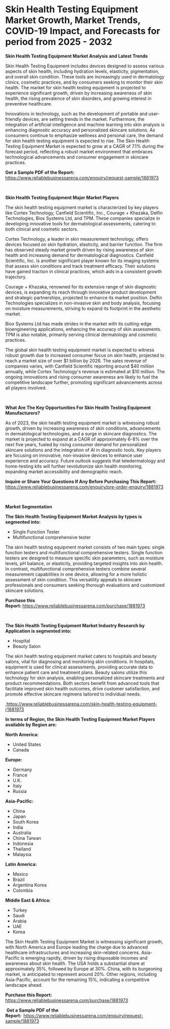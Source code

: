<p><h1>Skin Health Testing Equipment Market Growth, Market Trends, COVID-19 Impact, and Forecasts for period from 2025 - 2032</h1></p><p><strong>Skin Health Testing Equipment Market Analysis and Latest Trends</strong></p>
<p><p>Skin Health Testing Equipment includes devices designed to assess various aspects of skin health, including hydration levels, elasticity, pigmentation, and overall skin condition. These tools are increasingly used in dermatology clinics, cosmetic practices, and by consumers seeking to monitor their skin health. The market for skin health testing equipment is projected to experience significant growth, driven by increasing awareness of skin health, the rising prevalence of skin disorders, and growing interest in preventive healthcare. </p><p>Innovations in technology, such as the development of portable and user-friendly devices, are setting trends in the market. Furthermore, the integration of artificial intelligence and machine learning into skin analysis is enhancing diagnostic accuracy and personalized skincare solutions. As consumers continue to emphasize wellness and personal care, the demand for skin health testing equipment is expected to rise. The Skin Health Testing Equipment Market is expected to grow at a CAGR of 7.1% during the forecast period, reflecting a robust market environment that embraces technological advancements and consumer engagement in skincare practices.</p></p>
<p><strong>Get a Sample PDF of the Report:&nbsp;</strong> <a href="https://www.reliablebusinessarena.com/enquiry/request-sample/1881973?utm_campaign=3252&utm_medium=2&utm_source=Github&utm_content=ia&utm_term=14042025&utm_id=skin-health-testing-equipment">https://www.reliablebusinessarena.com/enquiry/request-sample/1881973</a></p>
<p>&nbsp;</p>
<p><strong>Skin Health Testing Equipment Major Market Players</strong></p>
<p><p>The skin health testing equipment market is characterized by key players like Cortex Technology, Canfield Scientific, Inc., Courage + Khazaka, Delfin Technologies, Biox Systems Ltd, and TPM. These companies specialize in developing innovative tools for dermatological assessments, catering to both clinical and cosmetic sectors.</p><p>Cortex Technology, a leader in skin measurement technology, offers devices focused on skin hydration, elasticity, and barrier function. The firm has observed steady market growth driven by rising awareness of skin health and increasing demand for dermatological diagnostics. Canfield Scientific, Inc. is another significant player known for its imaging systems that assess skin conditions and track treatment efficacy. Their solutions have gained traction in clinical practices, which aids in a consistent growth trajectory.</p><p>Courage + Khazaka, renowned for its extensive range of skin diagnostic devices, is expanding its reach through innovative product development and strategic partnerships, projected to enhance its market position. Delfin Technologies specializes in non-invasive skin and body analysis, focusing on moisture measurements, striving to expand its footprint in the aesthetic market.</p><p>Biox Systems Ltd has made strides in the market with its cutting-edge bioengineering applications, enhancing the accuracy of skin assessments. TPM is also notable, primarily serving clinical dermatology and cosmetic practices.</p><p>The global skin health testing equipment market is expected to witness robust growth due to increased consumer focus on skin health, projected to reach a market size of over $1 billion by 2026. The sales revenue of companies varies, with Canfield Scientific reporting around $40 million annually, while Cortex Technology's revenue is estimated at $10 million. The ongoing innovations and rising consumer awareness are likely to fuel the competitive landscape further, promoting significant advancements across all players involved.</p></p>
<p>&nbsp;</p>
<p><strong>What Are The Key Opportunities For Skin Health Testing Equipment Manufacturers?</strong></p>
<p><p>As of 2023, the skin health testing equipment market is witnessing robust growth, driven by increasing awareness of skin conditions, advancements in dermatological technologies, and a surge in skincare diagnostics. The market is projected to expand at a CAGR of approximately 6-8% over the next five years, fueled by rising consumer demand for personalized skincare solutions and the integration of AI in diagnostic tools. Key players are focusing on innovative, non-invasive devices to enhance user experience and accuracy. Future outlook suggests that teledermatology and home-testing kits will further revolutionize skin health monitoring, expanding market accessibility and demographic reach.</p></p>
<p><strong>Inquire or Share Your Questions If Any Before Purchasing This Report:</strong> <a href="https://www.reliablebusinessarena.com/enquiry/pre-order-enquiry/1881973?utm_campaign=3252&utm_medium=2&utm_source=Github&utm_content=ia&utm_term=14042025&utm_id=skin-health-testing-equipment">https://www.reliablebusinessarena.com/enquiry/pre-order-enquiry/1881973</a></p>
<p>&nbsp;</p>
<p><strong>Market Segmentation</strong></p>
<p><strong>The Skin Health Testing Equipment Market Analysis by types is segmented into:</strong></p>
<p><ul><li>Single Function Tester</li><li>Multifunctional comprehensive tester</li></ul></p>
<p><p>The skin health testing equipment market consists of two main types: single function testers and multifunctional comprehensive testers. Single function testers are designed to measure specific skin parameters, such as moisture levels, pH balance, or elasticity, providing targeted insights into skin health. In contrast, multifunctional comprehensive testers combine several measurement capabilities in one device, allowing for a more holistic assessment of skin condition. This versatility appeals to skincare professionals and consumers seeking thorough evaluations and customized skincare solutions.</p></p>
<p><strong>Purchase this Report:&nbsp;</strong><a href="https://www.reliablebusinessarena.com/purchase/1881973?utm_campaign=3252&utm_medium=2&utm_source=Github&utm_content=ia&utm_term=14042025&utm_id=skin-health-testing-equipment">https://www.reliablebusinessarena.com/purchase/1881973</a></p>
<p>&nbsp;</p>
<p><strong>The Skin Health Testing Equipment Market Industry Research by Application is segmented into:</strong></p>
<p><ul><li>Hospital</li><li>Beauty Salon</li></ul></p>
<p><p>The skin health testing equipment market caters to hospitals and beauty salons, vital for diagnosing and monitoring skin conditions. In hospitals, equipment is used for clinical assessments, providing accurate data to enhance patient care and treatment plans. Beauty salons utilize this technology for skin analysis, enabling personalized skincare treatments and product recommendations. Both sectors benefit from advanced tools that facilitate improved skin health outcomes, drive customer satisfaction, and promote effective skincare regimens tailored to individual needs.</p></p>
<p><a href="https://www.reliablebusinessarena.com/skin-health-testing-equipment-r1881973?utm_campaign=3252&utm_medium=2&utm_source=Github&utm_content=ia&utm_term=14042025&utm_id=skin-health-testing-equipment">&nbsp;https://www.reliablebusinessarena.com/skin-health-testing-equipment-r1881973</a></p>
<p><strong>In terms of Region, the Skin Health Testing Equipment Market Players available by Region are:</strong></p>
<p>
    <p> <strong> North America: </strong>
        <ul>
            <li>United States</li>
            <li>Canada</li>
        </ul>
        </p> 
    <p> <strong> Europe: </strong>
        <ul>
            <li>Germany</li>
            <li>France</li>
            <li>U.K.</li>
            <li>Italy</li>
            <li>Russia</li>
        </ul>
        </p> 
    <p> <strong> Asia-Pacific: </strong>
        <ul>
            <li>China</li>
            <li>Japan</li>
            <li>South Korea</li>
            <li>India</li>
            <li>Australia</li>
            <li>China Taiwan</li>
            <li>Indonesia</li>
            <li>Thailand</li>
            <li>Malaysia</li>
        </ul>
        </p> 
    <p> <strong> Latin America: </strong>
        <ul>
            <li>Mexico</li>
            <li>Brazil</li>
            <li>Argentina Korea</li>
            <li>Colombia</li>
        </ul>
        </p> 
    <p> <strong> Middle East & Africa: </strong>
        <ul>
            <li>Turkey</li>
            <li>Saudi</li>
            <li>Arabia</li>
            <li>UAE</li>
            <li>Korea</li>
        </ul>
    </p>
    </p>
<p><p>The Skin Health Testing Equipment Market is witnessing significant growth, with North America and Europe leading the charge due to advanced healthcare infrastructures and increasing skin-related concerns. Asia-Pacific is emerging rapidly, driven by rising disposable incomes and awareness about skin health. The USA holds a substantial share at approximately 35%, followed by Europe at 30%. China, with its burgeoning market, is anticipated to represent around 20%. Other regions, including Asia-Pacific, account for the remaining 15%, indicating a competitive landscape ahead.</p></p>
<p><strong>Purchase this Report: </strong><a href="https://www.reliablebusinessarena.com/purchase/1881973?utm_campaign=3252&utm_medium=2&utm_source=Github&utm_content=ia&utm_term=14042025&utm_id=skin-health-testing-equipment">https://www.reliablebusinessarena.com/purchase/1881973</a></p>
<p>&nbsp;<strong>Get a Sample PDF of the Report:&nbsp;&nbsp;</strong><a href="https://www.reliablebusinessarena.com/enquiry/request-sample/1881973?utm_campaign=3252&utm_medium=2&utm_source=Github&utm_content=ia&utm_term=14042025&utm_id=skin-health-testing-equipment">https://www.reliablebusinessarena.com/enquiry/request-sample/1881973</a></p>
<p><strong></strong></p>
<p><p></p><p></p><p></p></p>